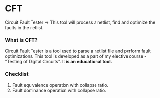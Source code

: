# CFT
Circuit Fault Tester -> This tool will process a netlist, find and optimize the faults in the netlist.

### What is CFT?
Circuit Fault Tester is a tool used to parse a netlist file and perform fault optimizations. This tool is developed as a part of my elective course - "Testing of Digital Circuits". **It is an educational tool.**

### Checklist
1. Fault equivalence operation with collapse ratio.
2. Fault dominance operation with collapse ratio.
